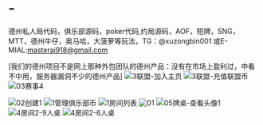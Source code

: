 # -
德州私人局代码，俱乐部源码，poker代码,约局源码，AOF，短牌，SNG，MTT，德州牛仔，奥马哈，大菠萝等玩法，TG：@xuzongbin001  或E-MIAL:masterai918@gmail.com

[我们的德州项目不是网上那种外包团队的德州产品：没有在市场上盈利过，中看不中用，服务器漏洞不少的德州产品]
![3联盟-加入主页](https://github.com/user-attachments/assets/205c0b50-5600-4ab4-a954-e361311a4b9a)
![3联盟-充值联盟币](https://github.com/user-attachments/assets/e0fc4fe0-61ca-480a-a099-dde20cf38f5a)
![03赛事4](https://github.com/user-attachments/assets/a755bbb1-70c0-4f3c-9c69-b89377dbbb59)

![02创建1](https://github.com/user-attachments/assets/acc0fa3a-d864-41a3-9d91-a669cf5de648)
![1管理俱乐部币](https://github.com/user-attachments/assets/722fa342-865b-410b-801b-e5cd11488d12)
![1房间列表](https://github.com/user-attachments/assets/4ac89b79-94de-4903-8a5a-ed080d5ec24d)
![01](https://github.com/user-attachments/assets/d1a5299a-ac9a-47e6-9206-d0ebae3a1dec)
![05牌桌-查看头像1](https://github.com/user-attachments/assets/349d9333-fe5c-46ca-913d-39bc35bc95e0)
![4房间2-9人桌](https://github.com/user-attachments/assets/0d709180-2259-45b4-9f99-17f0dcb41e3a)
![4房间2-6人桌](https://github.com/user-attachments/assets/1549d61a-2dc4-4059-ad86-a68464e78d88)
